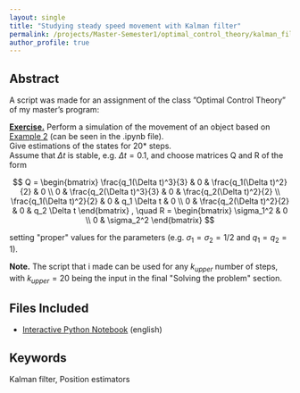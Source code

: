 ```yaml
---
layout: single
title: "Studying steady speed movement with Kalman filter"
permalink: /projects/Master-Semester1/optimal_control_theory/kalman_filter_application/
author_profile: true
---
```


## Abstract 

A script was made for an assignment of the class ”Optimal Control Theory” of my master’s program:  

**<u>Exercise.</u>**
Perform a simulation of the movement of an object based on <u>Example 2</u> (can be seen in the .ipynb file).  
Give estimations of the states for 20* steps.  
Assume that $\Delta t$ is stable, e.g. $\Delta t = 0.1$, and choose matrices Q and R of the form  

$$
Q = \begin{bmatrix}
\frac{q_1(\Delta t)^3}{3} & 0 & \frac{q_1(\Delta t)^2}{2} & 0 \\
0 & \frac{q_2(\Delta t)^3}{3} & 0 & \frac{q_2(\Delta t)^2}{2} \\
\frac{q_1(\Delta t)^2}{2} & 0 & q_1 \Delta t & 0 \\
0 & \frac{q_2(\Delta t)^2}{2} & 0 & q_2 \Delta t
\end{bmatrix}
, \quad R = \begin{bmatrix}
\sigma_1^2 & 0 \\
0 & \sigma_2^2
\end{bmatrix}
$$  
  
setting "proper" values for the parameters (e.g. $\sigma_1=\sigma_2 = 1/2$ and $q_1=q_2=1$).    
  
**Note.** The script that i made can be used for any $k_{upper}$ number of steps, with $k_{upper}=20$ being the input in the final "Solving the problem" section.

## Files Included

- [Interactive Python Notebook](https://github.com/florias-papadopoulos/florias-papadopoulos.github.io/blob/master/_pages/projects/Master-Semester1/optimal_control_theory/kalman_filter.ipynb) (english)

## Keywords

 Kalman filter, Position estimators

